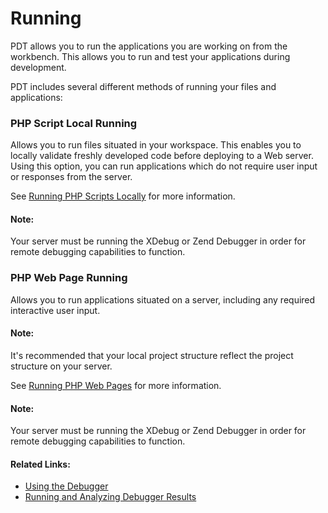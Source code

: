 # Running

<!--context:running-->

PDT allows you to run the applications you are working on from the workbench. This allows you to run and test your applications during development.

PDT includes several different methods of running your files and applications:

### PHP Script Local Running

Allows you to run files situated in your workspace. This enables you to locally validate freshly developed code before deploying to a Web server. Using this option, you can run applications which do not require user input or responses from the server.

See [Running PHP Scripts Locally](../024-tasks/144-running_files_and_applications/008-running_php_scripts_locally.md) for more information.

<!--note-start-->

#### Note:

Your server must be running the XDebug or Zend Debugger in order for remote debugging  capabilities to function.

<!--note-end-->

### PHP Web Page Running

Allows you to run applications situated on a server, including any required interactive user input.

<!--note-start-->

#### Note:

It's recommended that your local project structure reflect the project structure on your server.

See [Running PHP Web Pages](../024-tasks/144-running_files_and_applications/024-running_php_web_pages.md) for more information.

<!--note-end-->

<!--note-start-->

#### Note:

Your server must be running the XDebug or Zend Debugger in order for remote debugging  capabilities to function.

<!--note-end-->

<!--links-start-->

#### Related Links:
 * [Using the Debugger](../024-tasks/152-debugging/000-index.md)
 * [Running and Analyzing Debugger Results](../024-tasks/152-debugging/040-analyzing_debugger_results.md)

<!--links-end-->
